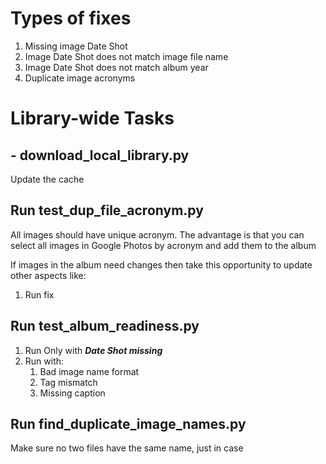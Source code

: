 # Types of fixes
1. Missing image Date Shot
2. Image Date Shot does not match image file name
3. Image Date Shot does not match album year
4. Duplicate image acronyms

# Library-wide Tasks

## - download_local_library.py
Update the cache

## Run test_dup_file_acronym.py
All images should have unique acronym.
The advantage is that you can select all images
in Google Photos by acronym and add them to the album

If images in the album need changes then take this opportunity to update other aspects like:

1. Run fix

## Run test_album_readiness.py
1. Run Only with ***Date Shot missing***
2. Run with:
   1. Bad image name format
   2. Tag mismatch
   3. Missing caption

## Run find_duplicate_image_names.py
Make sure no two files have the same name, just in case


